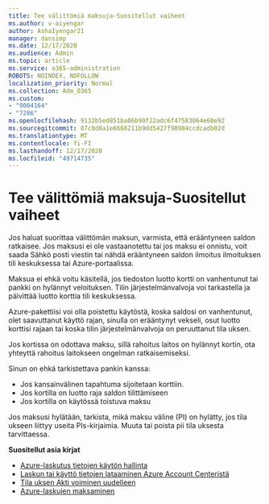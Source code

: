 ```yaml
---
title: Tee välittömiä maksuja-Suositellut vaiheet
ms.author: v-aiyengar
author: AshaIyengar21
manager: dansimp
ms.date: 12/17/2020
ms.audience: Admin
ms.topic: article
ms.service: o365-administration
ROBOTS: NOINDEX, NOFOLLOW
localization_priority: Normal
ms.collection: Adm_O365
ms.custom:
- "9004164"
- "7286"
ms.openlocfilehash: 9132b5ed851ba06b90f22adc6f47583064e60e92
ms.sourcegitcommit: 87c8d0a1e6668211b9dd5427f98984ccdcadb02d
ms.translationtype: MT
ms.contentlocale: fi-FI
ms.lasthandoff: 12/17/2020
ms.locfileid: "49714735"
---
```

# <a name="make-immediate-payment---recommended-steps"></a>Tee välittömiä maksuja-Suositellut vaiheet

Jos haluat suorittaa välittömän maksun, varmista, että erääntyneen saldon ratkaisee. Jos maksusi ei ole vastaanotettu tai jos maksu ei onnistu, voit saada Sähkö posti viestin tai nähdä erääntyneen saldon ilmoitus ilmoituksen tili keskuksessa tai Azure-portaalissa. 

Maksua ei ehkä voitu käsitellä, jos tiedoston luotto kortti on vanhentunut tai pankki on hylännyt veloituksen. Tilin järjestelmänvalvoja voi tarkastella ja päivittää luotto korttia tili keskuksessa. 

Azure-pakettiisi voi olla poistettu käytöstä, koska saldosi on vanhentunut, olet saavuttanut käyttö rajan, sinulla on erääntynyt vekseli, osut luotto korttisi rajaan tai koska tilin järjestelmänvalvoja on peruuttanut tila uksen.  

Jos kortissa on odottava maksu, sillä rahoitus laitos on hylännyt kortin, ota yhteyttä rahoitus laitokseen ongelman ratkaisemiseksi.  

Sinun on ehkä tarkistettava pankin kanssa:

- Jos kansainvälinen tapahtuma sijoitetaan korttiin. 
- Jos kortilla on luotto raja saldon tilittämiseen 
- Jos kortilla on käytössä toistuva maksu 

Jos maksusi hylätään, tarkista, mikä maksu väline (PI) on hylätty, jos tila ukseen liittyy useita PIs-kirjaimia. Muuta tai poista pii tila uksesta tarvittaessa. 

**Suositellut asia kirjat** 

- [Azure-laskutus tietojen käytön hallinta](https://docs.microsoft.com/azure/billing/billing-manage-access?WT.mc_id=Portal-Microsoft_Azure_Support)
- [Laskun tai käyttö tietojen lataaminen Azure Account Centeristä](https://docs.microsoft.com/azure/billing/billing-download-azure-invoice-daily-usage-date?WT.mc_id=Portal-Microsoft_Azure_Support)
- [Tila uksen Akti voiminen uudelleen](https://docs.microsoft.com/azure/billing/billing-subscription-become-disable?WT.mc_id=Portal-Microsoft_Azure_Support)
- [Azure-laskujen maksaminen](https://docs.microsoft.com/azure/cost-management-billing/manage/pay-by-invoice) 